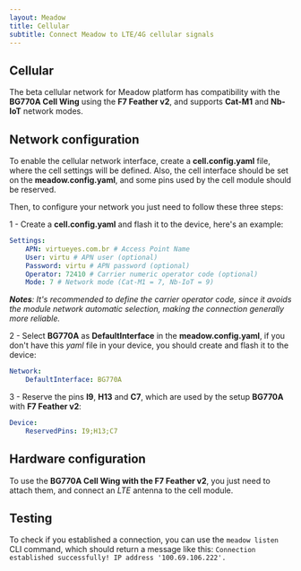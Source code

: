 ```yaml
---
layout: Meadow
title: Cellular
subtitle: Connect Meadow to LTE/4G cellular signals
---
```


##  Cellular

The beta cellular network for Meadow platform has compatibility with the **BG770A Cell Wing** using the **F7 Feather v2**, and supports **Cat-M1** and **Nb-IoT** network modes.

## Network configuration

To enable the cellular network interface, create a **cell.config.yaml** file, where the cell settings will be defined. Also, the cell interface should be set on the **meadow.config.yaml**, and some pins used by the cell module should be reserved.

Then, to configure your network you just need to follow these three steps:

1 - Create a **cell.config.yaml** and flash it to the device, here's an example:

```yaml
Settings:
    APN: virtueyes.com.br # Access Point Name
    User: virtu # APN user (optional)
    Password: virtu # APN password (optional)
    Operator: 72410 # Carrier numeric operator code (optional)
    Mode: 7 # Network mode (Cat-M1 = 7, Nb-IoT = 9)
```

***Notes**: It's recommended to define the carrier operator code, since it avoids the module network automatic selection, making the connection generally more reliable.*

2 - Select **BG770A** as **DefaultInterface** in the **meadow.config.yaml**, if you don't have this *yaml* file in your device, you should create and flash it to the device:

```yaml
Network:
    DefaultInterface: BG770A
```

3 - Reserve the pins **I9**, **H13** and **C7**, which are used by the setup **BG770A** with **F7 Feather v2**:

```yaml
Device:
    ReservedPins: I9;H13;C7
```

## Hardware configuration

To use the **BG770A Cell Wing with the F7 Feather v2**, you just need to attach them, and connect an *LTE* antenna to the cell module.

## Testing

To check if you established a connection, you can use the `meadow listen` CLI command, which should return a message like this:
`Connection established successfully! IP address '100.69.106.222'.`
